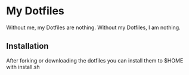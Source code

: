 # My Dotfiles

Without me, my Dotfiles are nothing. Without my Dotfiles, I am nothing.

## Installation

After forking or downloading the dotfiles you can install them to $HOME with install.sh 

